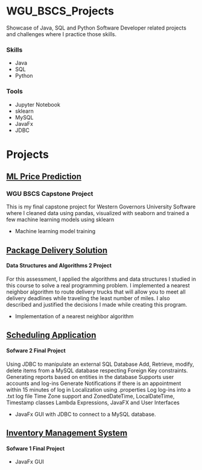 # WGU_BSCS_Projects

Showcase of Java, SQL and Python Software Developer related projects and challenges where I practice those skills.

### Skills

 - Java
 - SQL
 - Python

 
### Tools

 - Jupyter Notebook
 - sklearn
 - MySQL
 - JavaFx
 - JDBC
 

# Projects 
## [ML Price Prediction](https://github.com/Jimmy90s/Projects_BSCS/tree/main/ML%20Price%20Prediction)

### WGU BSCS Capstone Project
This is my final capstone project for Western Governors University Software where I cleaned data using pandas, visualized with seaborn and trained a few machine learning models using sklearn
- Machine learning model training

## [Package Delivery Solution](https://github.com/Jimmy90s/Projects_BSCS/tree/main/Package%20Delivery%20Solution)

#### Data Structures and Algorithms 2 Project
For this assessment, I applied the algorithms and data structures I studied in this course to solve a real programming problem. I implemented a nearest neighbor algorithm to route delivery trucks that will allow you to meet all delivery deadlines while traveling the least number of miles. I also described and justified the decisions I made while creating this program.
- Implementation of a nearest neighbor algorithm

## [Scheduling Application](https://github.com/Jimmy90s/Projects_BSCS/tree/main/Scheduling%20Application)

#### Sofware 2 Final Project
Using JDBC to manipulate an external SQL Database
														Add, Retrieve, modify, delete items from a MySQL database respecting Foreign Key constraints.
														Generating reports based on entities in the database
														Supports user accounts and log-ins
														Generate Notifications if there is an appointment within 15 minutes of log in
														Localization using .properties
														Log log-ins into a .txt log file
														Time Zone support and ZonedDateTime, LocalDateTime, Timestamp classes
														Lambda Expressions,
														JavaFX and User Interfaces
- JavaFx GUI with JDBC to connect to a MySQL database.

## [Inventory Management System](https://github.com/Jimmy90s/Projects_BSCS/tree/main/Inventory%20Management%20System)

#### Sofware 1 Final Project
- JavaFx GUI 
